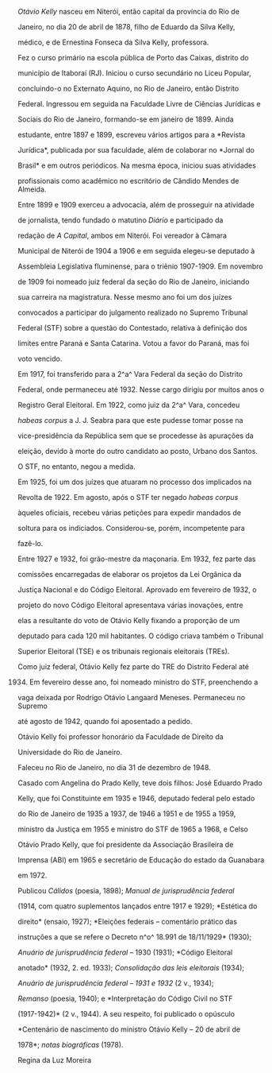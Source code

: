 

*Otávio Kelly* nasceu em Niterói, então capital da província do Rio de

Janeiro, no dia 20 de abril de 1878, filho de Eduardo da Silva Kelly,

médico, e de Ernestina Fonseca da Silva Kelly, professora.



Fez o curso primário na escola pública de Porto das Caixas, distrito do

município de Itaboraí (RJ). Iniciou o curso secundário no Liceu Popular,

concluindo-o no Externato Aquino, no Rio de Janeiro, então Distrito

Federal. Ingressou em seguida na Faculdade Livre de Ciências Jurídicas e

Sociais do Rio de Janeiro, formando-se em janeiro de 1899. Ainda

estudante, entre 1897 e 1899, escreveu vários artigos para a *Revista

Jurídica*, publicada por sua faculdade, além de colaborar no *Jornal do

Brasil* e em outros periódicos. Na mesma época, iniciou suas atividades

profissionais como acadêmico no escritório de Cândido Mendes de Almeida.



Entre 1899 e 1909 exerceu a advocacia, além de prosseguir na atividade

de jornalista, tendo fundado o matutino *Diário* e participado da

redação de *A Capital*, ambos em Niterói. Foi vereador à Câmara

Municipal de Niterói de 1904 a 1906 e em seguida elegeu-se deputado à

Assembleia Legislativa fluminense, para o triênio 1907-1909. Em novembro

de 1909 foi nomeado juiz federal da seção do Rio de Janeiro, iniciando

sua carreira na magistratura. Nesse mesmo ano foi um dos juízes

convocados a participar do julgamento realizado no Supremo Tribunal

Federal (STF) sobre a questão do Contestado, relativa à definição dos

limites entre Paraná e Santa Catarina. Votou a favor do Paraná, mas foi

voto vencido.



Em 1917, foi transferido para a 2^a^ Vara Federal da seção do Distrito

Federal, onde permaneceu até 1932. Nesse cargo dirigiu por muitos anos o

Registro Geral Eleitoral. Em 1922, como juiz da 2^a^ Vara, concedeu

*habeas corpus* a J. J. Seabra para que este pudesse tomar posse na

vice-presidência da República sem que se procedesse às apurações da

eleição, devido à morte do outro candidato ao posto, Urbano dos Santos.

O STF, no entanto, negou a medida.



Em 1925, foi um dos juízes que atuaram no processo dos implicados na

Revolta de 1922. Em agosto, após o STF ter negado *habeas corpus*

àqueles oficiais, recebeu várias petições para expedir mandados de

soltura para os indiciados. Considerou-se, porém, incompetente para

fazê-lo.



Entre 1927 e 1932, foi grão-mestre da maçonaria. Em 1932, fez parte das

comissões encarregadas de elaborar os projetos da Lei Orgânica da

Justiça Nacional e do Código Eleitoral. Aprovado em fevereiro de 1932, o

projeto do novo Código Eleitoral apresentava várias inovações, entre

elas a resultante do voto de Otávio Kelly fixando a proporção de um

deputado para cada 120 mil habitantes. O código criava também o Tribunal

Superior Eleitoral (TSE) e os tribunais regionais eleitorais (TREs).

Como juiz federal, Otávio Kelly fez parte do TRE do Distrito Federal até

1934. Em fevereiro desse ano, foi nomeado ministro do STF, preenchendo a

vaga deixada por Rodrigo Otávio Langaard Meneses. Permaneceu no Supremo

até agosto de 1942, quando foi aposentado a pedido.



Otávio Kelly foi professor honorário da Faculdade de Direito da

Universidade do Rio de Janeiro.



Faleceu no Rio de Janeiro, no dia 31 de dezembro de 1948.



Casado com Angelina do Prado Kelly, teve dois filhos: José Eduardo Prado

Kelly, que foi Constituinte em 1935 e 1946, deputado federal pelo estado

do Rio de Janeiro de 1935 a 1937, de 1946 a 1951 e de 1955 a 1959,

ministro da Justiça em 1955 e ministro do STF de 1965 a 1968, e Celso

Otávio Prado Kelly, que foi presidente da Associação Brasileira de

Imprensa (ABI) em 1965 e secretário de Educação do estado da Guanabara

em 1972.



Publicou *Cálidos* (poesia, 1898); *Manual de jurisprudência federal*

(1914, com quatro suplementos lançados entre 1917 e 1929); *Estética do

direito* (ensaio, 1927); *Eleições federais – comentário prático das

instruções a que se refere o Decreto n^o^ 18.991 de 18/11/1929* (1930);

*Anuário de jurisprudência federal* – 1930 (1931); *Código Eleitoral

anotado* (1932, 2. ed. 1933); *Consolidação das leis eleitorais* (1934);

*Anuário de jurisprudência federal – 1931 e 1932* (2 v., 1934);

*Remanso* (poesia, 1940); e *Interpretação do Código Civil no STF

(1917-1942)* (2 v., 1944). A seu respeito, foi publicado o opúsculo

*Centenário de nascimento do ministro Otávio Kelly – 20 de abril de

1978*; *notas biográficas* (1978).



Regina da Luz Moreira



